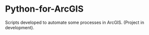 # Python-for-ArcGIS

Scripts developed to automate some processes in ArcGIS. (Project in development).
